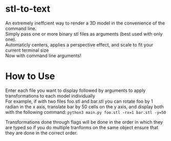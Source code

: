 # stl-to-text
An extremely ineffcient way to render a 3D model in the convenience of the command line.  
Simply pass one or more binary stl files as arguments (best used with only one).  
Automaticly centers, applies a perspective effect, and scale to fit your current terminal size  
Now with command line arguments!
# How to Use
Enter each file you want to display followed by arguments to apply transformations to each model individually  
For example, if with two files foo.stl and bar.stl you can rotate foo by 1 radian in the x axis, translate bar by 50 cells on the y axis, and display both with the following command: `python3 main.py foo.stl -rx=1 bar.stl -y=50`

Transformations done through flags will be done in the order in which they are typed so if you do multiple tranforms on the same object ensure that they are done in the correct order.
